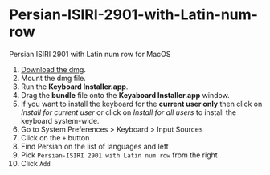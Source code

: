 # Persian-ISIRI-2901-with-Latin-num-row
Persian ISIRI 2901 with Latin num row for MacOS

1. [Download the dmg](https://github.com/fsalehpour/Persian-ISIRI-2901-with-Latin-num-row/raw/master/Persian-ISIRI%202901%20with%20Latin%20num%20row.dmg).
2. Mount the dmg file.
3. Run the **Keyboard Installer.app**.
4. Drag the **bundle** file onto the **Keyaboard Installer.app** window.
5. If you want to install the keyboard for the **current user only** then click on _Install for current user_ or click on _Install for all users_ to install the keyboard system-wide.
6. Go to System Preferences > Keyboard > Input Sources
7. Click on the `+` button
8. Find Persian on the list of languages and left
9. Pick `Persian-ISIRI 2901 with Latin num row` from the right
10. Click `Add`
